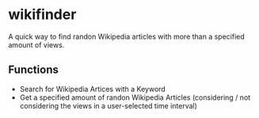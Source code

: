 # wikifinder

A quick way to find randon Wikipedia articles with more than a specified amount of views.

## Functions
- Search for Wikipedia Artices with a Keyword
- Get a specified amount of randon Wikipedia Articles (considering / not considering the views in a user-selected time interval)
